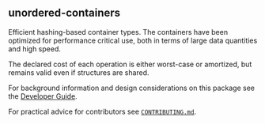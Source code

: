 ## unordered-containers

Efficient hashing-based container types.  The containers have been optimized for
performance critical use, both in terms of large data quantities and high speed.

The declared cost of each operation is either worst-case or amortized, but
remains valid even if structures are shared.

For background information and design considerations on this package see the
[Developer Guide](docs/developer-guide.md).

For practical advice for contributors see [`CONTRIBUTING.md`](CONTRIBUTING.md).
